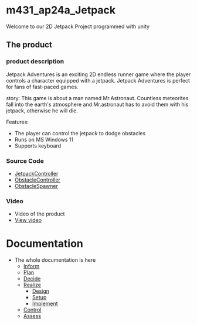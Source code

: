 # m431_ap24a_Jetpack
Welcome to our 2D Jetpack Project programmed with unity


## The product

### product description

Jetpack Adventures is an exciting 2D endless runner game where the player controls a character equipped with a jetpack.
Jetpack Adventures is perfect for fans of fast-paced games.

story: 
This game is about a man named Mr.Astronaut. Countless meteorites fall into the earth's atmosphere and Mr.astronaut has to avoid them with his jetpack, otherwise he will die.

Features:

- The player can control the jetpack to dodge obstacles 
- Runs on MS Windows 11
- Supports keyboard

### Source Code

- [JetpackController](https://github.com/Ronnilants/m431_ap24a_Jetpack/blob/main/02_Jetpack/Assets/scripts/JetpackController.cs)
- [ObstacleController](https://github.com/Ronnilants/m431_ap24a_Jetpack/blob/main/02_Jetpack/Assets/scripts/ObstacleController.cs)
- [ObstacleSpawner](https://github.com/Ronnilants/m431_ap24a_Jetpack/blob/main/02_Jetpack/Assets/scripts/ObstacleSpawner.cs)

### Video 

- Video of the product
- [View video](https://github.com/Ronnilants/m431_ap24a_Jetpack/blob/main/01_Documentation/02_Resources/video/jetpack-gameplay.mp4)

# Documentation

- The whole documentation is here
    - [Inform](https://github.com/Ronnilants/m431_ap24a_Jetpack/blob/main/01_Documentation/01_IPERKA/01_Inform.md)
    - [Plan](https://github.com/Ronnilants/m431_ap24a_Jetpack/blob/main/01_Documentation/01_IPERKA/02_plan.md)
    - [Decide](https://github.com/Ronnilants/m431_ap24a_Jetpack/blob/main/01_Documentation/01_IPERKA/03_decide.md)
    - [Realize](https://github.com/Ronnilants/m431_ap24a_Jetpack/blob/main/01_Documentation/01_IPERKA/04_realize.md)
      - [Design](https://github.com/Ronnilants/m431_ap24a_Jetpack/blob/main/01_Documentation/01_IPERKA/04_realize.md#design)
      - [Setup](https://github.com/Ronnilants/m431_ap24a_Jetpack/blob/main/01_Documentation/01_IPERKA/04_realize.md#setup)
      - [Implement](https://github.com/Ronnilants/m431_ap24a_Jetpack/blob/main/01_Documentation/01_IPERKA/04_realize.md#implement)
    - [Control](https://github.com/Ronnilants/m431_ap24a_Jetpack/blob/main/01_Documentation/01_IPERKA/05_control.md)
    - [Assess](https://github.com/Ronnilants/m431_ap24a_Jetpack/blob/main/01_Documentation/01_IPERKA/06_assess.md)


  
        





